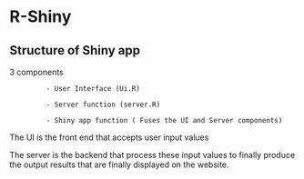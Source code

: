 # R-Shiny 

## Structure of Shiny app ##

3 components 
             
             - User Interface (Ui.R)

             - Server function (server.R)
             
             - Shiny app function ( Fuses the UI and Server components)

The UI is the front end that accepts user input values

The server is the backend that process these input values to finally produce the output results that are finally displayed on the website.
